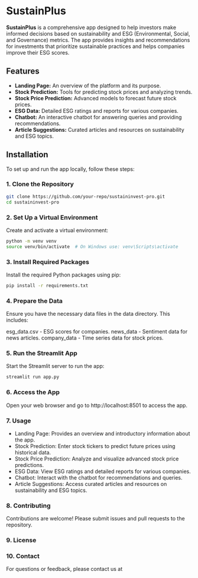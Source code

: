 # SustainPlus

**SustainPlus** is a comprehensive app designed to help investors make informed decisions based on sustainability and ESG (Environmental, Social, and Governance) metrics. The app provides insights and recommendations for investments that prioritize sustainable practices and helps companies improve their ESG scores.

## Features

- **Landing Page:** An overview of the platform and its purpose.
- **Stock Prediction:** Tools for predicting stock prices and analyzing trends.
- **Stock Price Prediction:** Advanced models to forecast future stock prices.
- **ESG Data:** Detailed ESG ratings and reports for various companies.
- **Chatbot:** An interactive chatbot for answering queries and providing recommendations.
- **Article Suggestions:** Curated articles and resources on sustainability and ESG topics.

## Installation

To set up and run the app locally, follow these steps:

### 1. Clone the Repository

```bash
git clone https://github.com/your-repo/sustaininvest-pro.git
cd sustaininvest-pro
```

### 2. Set Up a Virtual Environment

Create and activate a virtual environment:

```bash
python -m venv venv
source venv/bin/activate  # On Windows use: venv\Scripts\activate
```

### 3. Install Required Packages

Install the required Python packages using pip:

```bash
pip install -r requirements.txt
```

### 4. Prepare the Data

Ensure you have the necessary data files in the data directory. This includes:

esg_data.csv - ESG scores for companies.
news_data - Sentiment data for news articles.
company_data - Time series data for stock prices.


### 5. Run the Streamlit App

Start the Streamlit server to run the app:

```bash
streamlit run app.py
```

### 6. Access the App

Open your web browser and go to http://localhost:8501 to access the app.


### 7. Usage

- Landing Page: Provides an overview and introductory information about the app.
- Stock Prediction: Enter stock tickers to predict future prices using historical data.
- Stock Price Prediction: Analyze and visualize advanced stock price predictions.
- ESG Data: View ESG ratings and detailed reports for various companies.
- Chatbot: Interact with the chatbot for recommendations and queries.
- Article Suggestions: Access curated articles and resources on sustainability and ESG topics.


### 8. Contributing

Contributions are welcome! Please submit issues and pull requests to the repository.



### 9. License



### 10. Contact

For questions or feedback, please contact us at
